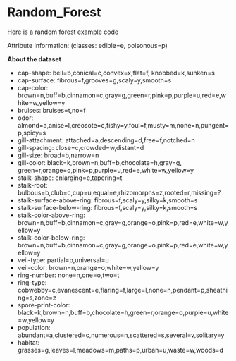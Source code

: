 # Random_Forest
Here is a random forest example code

Attribute Information: (classes: edible=e, poisonous=p)

**About the dataset**
* cap-shape: bell=b,conical=c,convex=x,flat=f, knobbed=k,sunken=s
* cap-surface: fibrous=f,grooves=g,scaly=y,smooth=s
* cap-color: brown=n,buff=b,cinnamon=c,gray=g,green=r,pink=p,purple=u,red=e,white=w,yellow=y
* bruises: bruises=t,no=f
* odor: almond=a,anise=l,creosote=c,fishy=y,foul=f,musty=m,none=n,pungent=p,spicy=s
* gill-attachment: attached=a,descending=d,free=f,notched=n
* gill-spacing: close=c,crowded=w,distant=d
* gill-size: broad=b,narrow=n
* gill-color: black=k,brown=n,buff=b,chocolate=h,gray=g, green=r,orange=o,pink=p,purple=u,red=e,white=w,yellow=y
* stalk-shape: enlarging=e,tapering=t
* stalk-root: bulbous=b,club=c,cup=u,equal=e,rhizomorphs=z,rooted=r,missing=?
* stalk-surface-above-ring: fibrous=f,scaly=y,silky=k,smooth=s
* stalk-surface-below-ring: fibrous=f,scaly=y,silky=k,smooth=s
* stalk-color-above-ring: brown=n,buff=b,cinnamon=c,gray=g,orange=o,pink=p,red=e,white=w,yellow=y
* stalk-color-below-ring: brown=n,buff=b,cinnamon=c,gray=g,orange=o,pink=p,red=e,white=w,yellow=y
* veil-type: partial=p,universal=u
* veil-color: brown=n,orange=o,white=w,yellow=y
* ring-number: none=n,one=o,two=t
* ring-type: cobwebby=c,evanescent=e,flaring=f,large=l,none=n,pendant=p,sheathing=s,zone=z
* spore-print-color: black=k,brown=n,buff=b,chocolate=h,green=r,orange=o,purple=u,white=w,yellow=y
* population: abundant=a,clustered=c,numerous=n,scattered=s,several=v,solitary=y
* habitat: grasses=g,leaves=l,meadows=m,paths=p,urban=u,waste=w,woods=d

